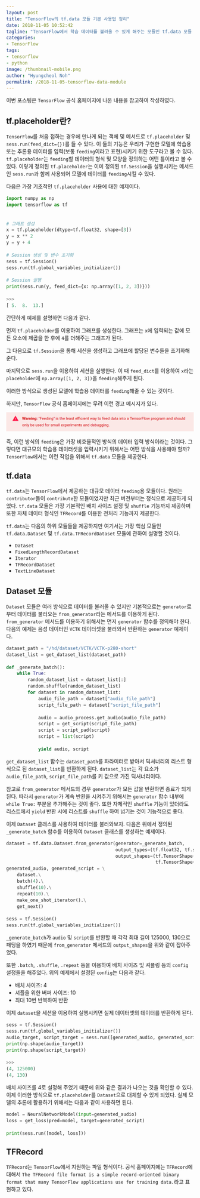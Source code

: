 ```yaml
---
layout: post
title: "TensorFlow의 tf.data 모듈 기본 사용법 정리"
date: 2018-11-05 10:52:42
tagline: "TensorFlow에서 학습 데이터를 불러올 수 있게 해주는 모듈인 tf.data 모듈 및 TFRecord에 대한 기본적인 사용법 정리"
categories:
- TensorFlow
tags:
- tensorflow
- python
image: /thumbnail-mobile.png
author: "Hyungcheol Noh"
permalink: /2018-11-05-tensorflow-data-module
---
```


이번 포스팅은 `TensorFlow` 공식 홈페이지에 나온 내용을 참고하여 작성하였다.

## tf.placeholder란?
`TensorFlow`를 처음 접하는 경우에 만나게 되는 객체 및 메서드로 `tf.placeholder` 및 `sess.run(feed_dict={})`를 들 수 있다. 이 둘의 기능은 우리가 구현한 모델에 학습용 또는 추론용 데이터를 입력(보통 `feeding`이라고 표현)시키기 위한 도구라고 볼 수 있다. `tf.placeholder`는 `feeding`할 데이터의 형식 및 모양을 정의하는 어떤 틀이라고 볼 수 있다. 이렇게 정의된 `tf.placeholder`는 이미 정의된 `tf.Session`을 실행시키는 메서드인 `sess.run`과 함께 사용되어 모델에 데이터를 `feeding`시킬 수 있다.

다음은 가장 기초적인 `tf.placeholder` 사용에 대한 예제이다.

```python
import numpy as np
import tensorflow as tf


# 그래프 생성
x = tf.placeholder(dtype=tf.float32, shape=[3])
y = x ** 2
y = y + 4

# Session 생성 및 변수 초기화
sess = tf.Session()
sess.run(tf.global_variables_initializer())

# Session 실행
print(sess.run(y, feed_dict={x: np.array([1, 2, 3])}))

>>>
[ 5.  8.  13.]
```

간단하게 예제를 설명하면 다음과 같다.

먼저 `tf.placeholder`를 이용하여 그래프를 생성한다. 그래프는 `x`에 입력되는 값에 모든 요소에 제곱을 한 후에 `4`를 더해주는 그래프가 된다.

그 다음으로 `tf.Session`을 통해 세션을 생성하고 그래프에 할당된 변수들을 초기화해준다.

마지막으로 `sess.run`을 이용하여 세션을 실행한다. 이 때 `feed_dict`를 이용하여 `x`라는 `placeholder`에 `np.array([1, 2, 3])`을 `feeding`해주게 된다.

이러한 방식으로 생성된 모델에 학습용 데이터를 `feeding`해줄 수 있는 것이다. 

하지만, `TensorFlow` 공식 홈페이지에는 무려 이런 경고 메시지가 있다.

![](/assets/img/2018-11-05-tensorflow-data-module/01.png)

즉, 이런 방식의 `feeding`은 가장 비효율적인 방식의 데이터 입력 방식이라는 것이다. 그렇다면 대규모의 학습용 데이터셋을 입력시키기 위해서는 어떤 방식을 사용해야 할까? `TensorFlow`에서는 이런 작업을 위해서 `tf.data` 모듈을 제공한다.

## tf.data
`tf.data`는 `TensorFlow`에서 제공하는 대규모 데이터 `feeding`용 모듈이다. 원래는 `contributor`들이 `contribute`한 모듈이었지만 최근 버전부터는 정식으로 제공하게 되었다. `tf.data` 모듈은 가장 기본적인 배치 사이즈 설정 및 `shuffle` 기능까지 제공하며 또한 자체 데이터 형식인 `TFRecord`를 이용한 전처리 기능까지 제공한다.

`tf.data`는 다음의 하위 모듈들을 제공하지만 여기서는 가장 핵심 모듈인 `tf.data.Dataset` 및 `tf.data.TFRecordDataset` 모듈에 관하여 설명할 것이다.

- `Dataset`
- `FixedLengthRecordDataset`
- `Iterator`
- `TFRecordDataset`
- `TextLineDataset`

## Dataset 모듈
`Dataset` 모듈은 여러 방식으로 데이터를 불러올 수 있지만 기본적으로는 `generator`로 부터 데이터를 불러오는 `from_generator`라는 메서드를 이용하게 된다. `from_generator` 메서드를 이용하기 위해서는 먼저 `generator` 함수를 정의해야 한다. 다음의 예제는 음성 데이터인 `VCTK` 데이터셋을 불러와서 반환하는 `generator` 예제이다.

```python
dataset_path = "/hd/dataset/VCTK/VCTK-p280-short"
dataset_list = get_dataset_list(dataset_path)

def _generate_batch():
    while True:
        random_dataset_list = dataset_list[:]
        random.shuffle(random_dataset_list)
        for dataset in random_dataset_list:
            audio_file_path = dataset["audio_file_path"]
            script_file_path = dataset["script_file_path"]
            
            audio = audio_process.get_audio(audio_file_path)
            script = get_script(script_file_path)
            script = script_pad(script)
            script = list(script)
            
            yield audio, script
```

`get_dataset_list` 함수는 `dataset_path`를 파라미터로 받아서 딕셔너리의 리스트 형식으로 된 `dataset_list`를 반환하게 된다. `dataset_list`는 각 요소가 `audio_file_path`, `script_file_path`를 키 값으로 가진 딕셔너리이다.

참고로 `from_generator` 메서드의 경우 `generator`가 모든 값을 반환하면 종료가 되게 된다. 따라서 `generator`가 계속 반환을 시켜주기 위해서는 `generator` 함수 내부에 `while True:` 부분을 추가해주는 것이 좋다. 또한 자체적인 `shuffle` 기능이 있더라도 리스트에서 `yield` 반환 시에 리스트를 `shuffle` 하여 넘기는 것이 기능적으로 좋다.

이제 `Dataset` 클래스를 사용하여 데이터를 불러와보자. 다음은 위에서 정의된 `_generate_batch` 함수를 이용하여 `Dataset` 클래스를 생성하는 예제이다.

```python
dataset = tf.data.Dataset.from_generator(generator=_generate_batch,
                                         output_types=(tf.float32, tf.string),
                                         output_shapes=(tf.TensorShape([125000]),
                                                        tf.TensorShape([130])))
generated_audio, generated_script = \
    dataset.\
    batch(4).\
    shuffle(10).\
    repeat(10).\
    make_one_shot_iterator().\
    get_next()

sess = tf.Session()
sess.run(tf.global_variables_initializer())
```

`_generate_batch`가 `audio` 및 `script`를 반환할 때 각각 최대 길이 125000, 130으로 패딩을 하였기 때문에 `from_generator` 메서드의 `output_shapes`을 위와 같이 잡아주었다.

또한 `.batch`, `.shuffle`, `.repeat` 등을 이용하여 배치 사이즈 및 셔플링 등의 `config` 설정들을 해주었다. 위의 예제에서 설정된 `config`는 다음과 같다.

- 배치 사이즈: 4
- 셔플을 위한 버퍼 사이즈: 10
- 최대 10번 반복하여 반환

이제 `dataset`을 세션을 이용하여 실행시키면 실제 데이터셋의 데이터를 반환하게 된다.

```python
sess = tf.Session()
sess.run(tf.global_variables_initializer())
audio_target, script_target = sess.run([generated_audio, generated_script])
print(np.shape(audio_target))
print(np.shape(script_target))

>>>
(4, 125000)
(4, 130)
```

배치 사이즈를 4로 설정해 주었기 때문에 위와 같은 결과가 나오는 것을 확인할 수 있다. 이제 이러한 방식으로 `tf.placeholder`를 `Dataset`으로 대체할 수 있게 되었다. 실제 모델의 추론에 활용하기 위해서는 다음과 같이 사용하면 된다.

```python
model = NeuralNetworkModel(input=generated_audio)
loss = get_loss(pred=model, target=generated_script)

print(sess.run([model, loss]))
```

## TFRecord
`TFRecord`는 `TensorFlow`에서 지원하는 파일 형식이다. 공식 홈페이지에는 `TFRecord`에 대해서 `The TFRecord file format is a simple record-oriented binary format that many TensorFlow applications use for training data.`라고 표현하고 있다.

